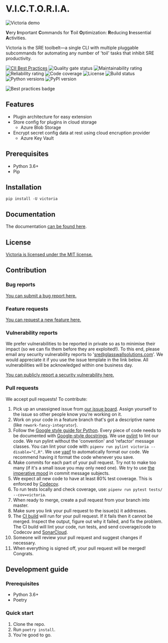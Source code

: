 # V.I.C.T.O.R.I.A.

![Victoria demo](https://raw.githubusercontent.com/glasswall-sre/victoria/master/img/victoria.gif)

**V**ery **I**mportant **C**ommands for **T**oil **O**ptimization: **R**educing **I**nessential **A**ctivities.

Victoria is the SRE toolbelt—a single CLI with multiple pluggable
subcommands for automating any number of 'toil' tasks that inhibit SRE
productivity.

[![CII Best Practices](https://bestpractices.coreinfrastructure.org/projects/4111/badge)](https://bestpractices.coreinfrastructure.org/projects/4111)
![Quality gate status](https://sonarcloud.io/api/project_badges/measure?project=victoria&metric=alert_status)
![Maintainability rating](https://sonarcloud.io/api/project_badges/measure?project=victoria&metric=sqale_rating)
![Reliability rating](https://sonarcloud.io/api/project_badges/measure?project=victoria&metric=reliability_rating)
![Code coverage](https://codecov.io/gh/glasswall-sre/victoria/branch/master/graph/badge.svg)
![License](https://img.shields.io/github/license/glasswall-sre/victoria)
![Build status](https://img.shields.io/github/workflow/status/glasswall-sre/victoria/CD)
![Python versions](https://img.shields.io/pypi/pyversions/victoria)
![PyPI version](https://img.shields.io/pypi/v/victoria)


![Best practices badge](https://raw.githubusercontent.com/glasswall-sre/victoria/master/img/cii-badge.png)

## Features
- Plugin architecture for easy extension
- Store config for plugins in cloud storage
  - Azure Blob Storage
- Encrypt secret config data at rest using cloud encruption provider
  - Azure Key Vault

## Prerequisites
- Python 3.6+
- Pip

## Installation
```terminal
pip install -U victoria
```

## Documentation
The documentation [can be found here](https://sre.glasswallsolutions.com/victoria/index.html).

## License
[Victoria is licensed under the MIT license.](https://github.com/glasswall-sre/victoria/blob/master/LICENSE)

## Contribution

### Bug reports
[You can submit a bug report here.](https://github.com/glasswall-sre/victoria/issues/new?assignees=&labels=bug&template=bug_report.md&title=%5BBUG%5D+%7BDescription+of+issue%7D)

### Feature requests
[You can request a new feature here.](https://github.com/glasswall-sre/victoria/issues/new?assignees=&labels=enhancement&template=feature_request.md&title=%5BREQUEST%5D)

### Vulnerability reports
We prefer vulnerabilities to be reported in private so as to minimise their
impact (so we can fix them before they are exploited!). To this end, please
email any security vulnerability reports to '[sre@glasswallsolutions.com](mailto://sre@glasswallsolutions.com)'.
We would appreciate it if you use the issue template in the link below.
All vulnerabilities will be acknowledged within one business day.

[You can publicly report a security vulnerability here.](https://github.com/glasswall-sre/victoria/issues/new?assignees=&labels=Incident%2C+bug&template=vulnerability-report.md&title=%5BVULNERABILITY%5D)

### Pull requests
We accept pull requests! To contribute: 

1. Pick up an unassigned issue from [our issue board](https://github.com/glasswall-sre/victoria/issues).
   Assign yourself to the issue so other people know you're working on it.
2. Work on your code in a feature branch that's got a descriptive name (like `rework-fancy-integrator`).
3. Follow the [Google style guide for Python](http://google.github.io/styleguide/pyguide.html).
   Every piece of code needs to be documented with [Google-style docstrings](https://sphinxcontrib-napoleon.readthedocs.io/en/latest/example_google.html).
   We use [pylint](https://pypi.org/project/pylint/) to lint our code.
   We run pylint without the 'convention' and 'refactor' message classes.
   You can lint your code with: `pipenv run pylint victoria --disable="C,R"`.
   We use [yapf](https://github.com/google/yapf) to automatically format our code. We recommend having it
   format the code whenever you save.
4. Make commits for each part of your pull request. Try not to make too many (if it's a small issue you may only need one).
   We try to use [the imperative mood](https://chris.beams.io/posts/git-commit/#imperative)
   in commit message subjects.
5. We expect all new code to have at least 80% test coverage. This is enforced by [Codecov](https://codecov.io/gh/glasswall-sre/victoria).
6. To run tests locally and check coverage, use: `pipenv run pytest tests/ --cov=victoria`.
7. When ready to merge, create a pull request from your branch into master.
8. Make sure you link your pull request to the issue(s) it addresses.
9. The [CI build](https://github.com/glasswall-sre/victoria/actions?query=workflow%3ACI) will run 
   for your pull request. If it fails then it cannot be merged. Inspect the output, figure
   out why it failed, and fix the problem.
   The CI build will lint your code, run tests, and send coverage/code to Codecov
   and [SonarCloud](https://sonarcloud.io/dashboard?id=victoria). 
11. Someone will review your pull request and suggest changes if necessary.
12. When everything is signed off, your pull request will be merged! Congrats.

## Development guide

### Prerequisites
- Python 3.6+
- Poetry

### Quick start
1. Clone the repo.
2. Run `poetry install`.
3. You're good to go.
